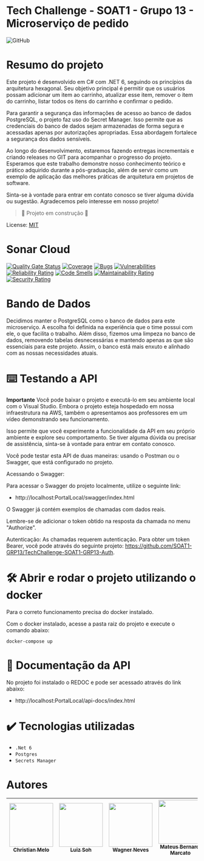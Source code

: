 <h1>  Tech Challenge - SOAT1 - Grupo 13 - Microserviço de pedido </h1>

![GitHub](https://img.shields.io/github/license/dropbox/dropbox-sdk-java)

# Resumo do projeto

Este projeto é desenvolvido em C# com .NET 6, seguindo os princípios da arquitetura hexagonal. Seu objetivo principal é permitir que os usuários possam adicionar um item ao carrinho, atualizar esse item, remover o item do carrinho, listar todos os itens do carrinho e confirmar o pedido.

Para garantir a segurança das informações de acesso ao banco de dados PostgreSQL, o projeto faz uso do Secret Manager. Isso permite que as credenciais do banco de dados sejam armazenadas de forma segura e acessadas apenas por autorizações apropriadas. Essa abordagem fortalece a segurança dos dados sensíveis.

Ao longo do desenvolvimento, estaremos fazendo entregas incrementais e criando releases no GIT para acompanhar o progresso do projeto. Esperamos que este trabalho demonstre nosso conhecimento teórico e prático adquirido durante a pós-graduação, além de servir como um exemplo de aplicação das melhores práticas de arquitetura em projetos de software.

Sinta-se à vontade para entrar em contato conosco se tiver alguma dúvida ou sugestão. Agradecemos pelo interesse em nosso projeto!


> :construction: Projeto em construção :construction:

License: [MIT](License.txt)

# Sonar Cloud
[![Quality Gate Status](https://sonarcloud.io/api/project_badges/measure?project=SOAT1-GRP13_TechChallenge-Pedido&metric=alert_status)](https://sonarcloud.io/summary/new_code?id=SOAT1-GRP13_TechChallenge-Pedido) [![Coverage](https://sonarcloud.io/api/project_badges/measure?project=SOAT1-GRP13_TechChallenge-Pedido&metric=coverage)](https://sonarcloud.io/summary/new_code?id=SOAT1-GRP13_TechChallenge-Pedido) [![Bugs](https://sonarcloud.io/api/project_badges/measure?project=SOAT1-GRP13_TechChallenge-Pedido&metric=bugs)](https://sonarcloud.io/summary/new_code?id=SOAT1-GRP13_TechChallenge-Pedido) [![Vulnerabilities](https://sonarcloud.io/api/project_badges/measure?project=SOAT1-GRP13_TechChallenge-Pedido&metric=vulnerabilities)](https://sonarcloud.io/summary/new_code?id=SOAT1-GRP13_TechChallenge-Pedido) [![Reliability Rating](https://sonarcloud.io/api/project_badges/measure?project=SOAT1-GRP13_TechChallenge-Pedido&metric=reliability_rating)](https://sonarcloud.io/summary/new_code?id=SOAT1-GRP13_TechChallenge-Pedido) [![Code Smells](https://sonarcloud.io/api/project_badges/measure?project=SOAT1-GRP13_TechChallenge-Pedido&metric=code_smells)](https://sonarcloud.io/summary/new_code?id=SOAT1-GRP13_TechChallenge-Pedido) [![Maintainability Rating](https://sonarcloud.io/api/project_badges/measure?project=SOAT1-GRP13_TechChallenge-Pedido&metric=sqale_rating)](https://sonarcloud.io/summary/new_code?id=SOAT1-GRP13_TechChallenge-Pedido) [![Security Rating](https://sonarcloud.io/api/project_badges/measure?project=SOAT1-GRP13_TechChallenge-Pedido&metric=security_rating)](https://sonarcloud.io/summary/new_code?id=SOAT1-GRP13_TechChallenge-Pedido)

# Bando de Dados

Decidimos manter o PostgreSQL como o banco de dados para este microserviço. A escolha foi definida na experiência que o time possui com ele, o que facilita o trabalho. Além disso, fizemos uma limpeza no banco de dados, removendo tabelas desnecessárias e mantendo apenas as que são essenciais para este projeto. Assim, o banco está mais enxuto e alinhado com as nossas necessidades atuais.

# ⌨️ Testando a API

**Importante**
Você pode baixar o projeto e executá-lo em seu ambiente local com o Visual Studio. Embora o projeto esteja hospedado em nossa infraestrutura na AWS, também o apresentamos aos professores em um vídeo demonstrando seu funcionamento.

Isso permite que você experimente a funcionalidade da API em seu próprio ambiente e explore seu comportamento. Se tiver alguma dúvida ou precisar de assistência, sinta-se à vontade para entrar em contato conosco.

Você pode testar esta API de duas maneiras: usando o Postman ou o Swagger, que está configurado no projeto.

Acessando o Swagger:

Para acessar o Swagger do projeto localmente, utilize o seguinte link:
- http://localhost:PortalLocal/swagger/index.html

O Swagger já contém exemplos de chamadas com dados reais.

Lembre-se de adicionar o token obtido na resposta da chamada no menu "Authorize".

Autenticação:
As chamadas requerem autenticação. Para obter um token Bearer, você pode através do seguinte projeto: https://github.com/SOAT1-GRP13/TechChallenge-SOAT1-GRP13-Auth.

# 🛠️ Abrir e rodar o projeto utilizando o docker

Para o correto funcionamento precisa do docker instalado.

Com o docker instalado, acesse a pasta raiz do projeto e execute o comando abaixo: 

```shell
docker-compose up
```

# 📒 Documentação da API

No projeto foi instalado o REDOC e pode ser acessado através do link abaixo:

- http://localhost:PortalLocal/api-docs/index.html

# ✔️ Tecnologias utilizadas

- ``.Net 6``
- ``Postgres``
- ``Secrets Manager``


# Autores

| [<img src="https://avatars.githubusercontent.com/u/28829303?s=400&v=4" width=115><br><sub>Christian Melo</sub>](https://github.com/christiandmelo) |  [<img src="https://avatars.githubusercontent.com/u/89987201?v=4" width=115><br><sub>Luiz Soh</sub>](https://github.com/luiz-soh) |  [<img src="https://avatars.githubusercontent.com/u/21027037?v=4" width=115><br><sub>Wagner Neves</sub>](https://github.com/nevesw) |  [<img src="https://avatars.githubusercontent.com/u/34692183?v=4" width=115><br><sub>Mateus Bernardi Marcato</sub>](https://github.com/xXMateus97Xx) |
| :---: | :---: | :---: | :---: |

